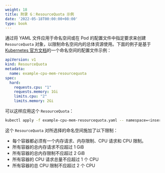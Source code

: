 ```yaml
---
weight: 18
title: 附录 G：ResourceQuota 示例
date: '2022-05-18T00:00:00+08:00'
type: book
---
```


通过将 YAML 文件应用于命名空间或在 Pod 的配置文件中指定要求来创建 `ResourceQuota` 对象，以限制命名空间内的总体资源使用。下面的例子是基于 [Kubernetes 官方文档](https://kubernetes.io/docs/tasks/administer-cluster/manage-resources/quota-memory-cpu-namespace/)的一个命名空间的配置文件示例：

```yaml
apiVersion: v1
kind: ResourceQuota
metadata:
  name: example-cpu-mem-resourcequota
spec:
  hard:
    requests.cpu: "1"
    requests.memory: 1Gi
    limits.cpu: "2"
    limits.memory: 2Gi
```

可以这样应用这个 `ResourceQuota`：

```sh
kubectl apply -f example-cpu-mem-resourcequota.yaml -- namespace=<insert-namespace-here>
```

这个 `ResourceQuota` 对所选择的命名空间施加了以下限制：

- 每个容器都必须有一个内存请求、内存限制、CPU 请求和 CPU 限制。
- 所有容器的总内存请求不应超过 1 GiB
- 所有容器的总内存限制不应超过 2 GiB
- 所有容器的 CPU 请求总量不应超过 1 个 CPU
- 所有容器的总 CPU 限制不应超过 2 个 CPU

